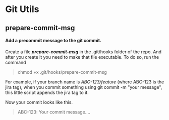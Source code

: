 # Git Utils

## prepare-commit-msg

#### Add a precommit message to the git commit.

Create a file **_prepare-commit-msg_** in the .git/hooks folder of the repo. And after you create it you need to make that file executable. To do so, run the command
 
 > chmod +x .git/hooks/prepare-commit-msg 
  
For example, if your branch name is *ABC-123/feature* (where ABC-123 is the jira tag), when you commit something using git commit -m "your message", this little script appends the jira tag to it.

Now your commit looks like this. 

> ABC-123: Your commit message....
